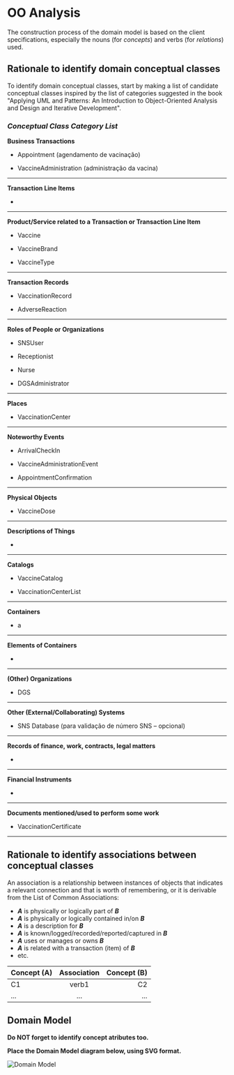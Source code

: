 # OO Analysis

The construction process of the domain model is based on the client specifications, especially the nouns (for _concepts_) and verbs (for _relations_) used. 

## Rationale to identify domain conceptual classes
To identify domain conceptual classes, start by making a list of candidate conceptual classes inspired by the list of categories suggested in the book "Applying UML and Patterns: An Introduction to Object-Oriented Analysis and Design and Iterative Development". 


### _Conceptual Class Category List_

**Business Transactions**

* Appointment (agendamento de vacinação)

* VaccineAdministration (administração da vacina)

---

**Transaction Line Items**

*

---

**Product/Service related to a Transaction or Transaction Line Item**

* Vaccine

* VaccineBrand

* VaccineType

---

**Transaction Records**

* VaccinationRecord

* AdverseReaction

---  

**Roles of People or Organizations**

* SNSUser

* Receptionist

* Nurse

* DGSAdministrator

---

**Places**

* VaccinationCenter

---

**Noteworthy Events**

* ArrivalCheckIn

* VaccineAdministrationEvent

* AppointmentConfirmation

---

**Physical Objects**

* VaccineDose

---

**Descriptions of Things**

* 

---

**Catalogs**

* VaccineCatalog

* VaccinationCenterList

---

**Containers**

* a

---

**Elements of Containers**

* 

---

**(Other) Organizations**

* DGS

---

**Other (External/Collaborating) Systems**

* SNS Database (para validação de número SNS – opcional)

---

**Records of finance, work, contracts, legal matters**

* 

---

**Financial Instruments**

* 

---

**Documents mentioned/used to perform some work**

* VaccinationCertificate    

---


## Rationale to identify associations between conceptual classes

An association is a relationship between instances of objects that indicates a relevant connection and that is worth of remembering, or it is derivable from the List of Common Associations: 

* **_A_** is physically or logically part of **_B_**
* **_A_** is physically or logically contained in/on **_B_**
* **_A_** is a description for **_B_**
* **_A_** is known/logged/recorded/reported/captured in **_B_**
* **_A_** uses or manages or owns **_B_**
* **_A_** is related with a transaction (item) of **_B_**
* etc.


| Concept (A) 		|  Association   	|  Concept (B) |
|----------	   		|:-------------:		|------:       |
| C1  	| verb1    		 	| C2  |
| ...  	| ...    		 	| ...  |



## Domain Model

**Do NOT forget to identify concept atributes too.**

**Place the Domain Model diagram below, using SVG format.**

![Domain Model](svg/DM.svg)